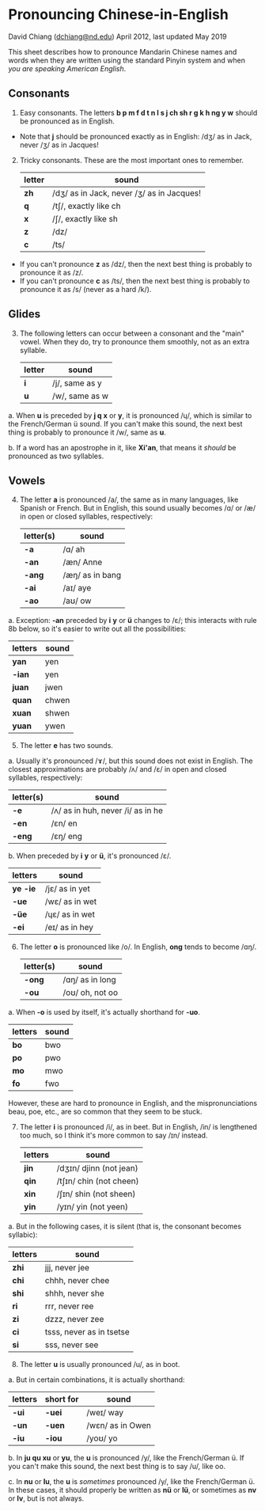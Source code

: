 # Pronouncing Chinese-in-English
David Chiang (dchiang@nd.edu)
April 2012, last updated May 2019

This sheet describes how to pronounce Mandarin Chinese names and words when they are written using the standard Pinyin system and when _you are speaking American English_. 

## Consonants

1. Easy consonants. The letters **b p m f d t n l s j ch sh r g k h ng y w** should be pronounced as in English.

- Note that **j** should be pronounced exactly as in English: /dʒ/ as in Jack, never /ʒ/ as in Jacques!

2. Tricky consonants. These are the most important ones to remember.

   | letter  | sound                                     |
   |---------|-------------------------------------------|
   | **zh**  | /dʒ/ as in Jack, never /ʒ/ as in Jacques! |
   | **q**   | /tʃ/, exactly like ch                     |
   | **x**   | /ʃ/, exactly like sh                      |
   | **z**   | /dz/                                      |
   | **c**   | /ts/                                      |

- If you can't pronounce **z** as /dz/, then the next best thing is probably to pronounce it as /z/.
- If you can't pronounce **c** as /ts/, then the next best thing is probably to pronounce it as /s/ (never as a hard /k/).

## Glides

3. The following letters can occur between a consonant and the "main" vowel. When they do, try to pronounce them smoothly, not as an extra syllable.

   | letter      | sound                     |
   |-------------|---------------------------|
   | **i**       | /j/, same as y            |
   | **u**       | /w/, same as w            |

a. When **u** is preceded by **j q x** or **y**, it is pronounced /ɥ/, which is similar to the French/German ü sound. If you can't make this sound, the next best thing is probably to pronounce it /w/, same as **u**.

b. If a word has an apostrophe in it, like **Xi'an**, that means it _should_ be pronounced as two syllables.

## Vowels

4. The letter **a** is pronounced /a/, the same as in many languages, like Spanish or French. But in English, this sound usually becomes /ɑ/ or /æ/ in open or closed syllables, respectively:

   | letter(s) | sound           |
   |-----------|-----------------|
   | **-a**    | /ɑ/ ah          |
   | **-an**   | /æn/ Anne       |
   | **-ang**  | /æŋ/ as in bang |
   | **-ai**   | /aɪ/ aye        |
   | **-ao**   | /aʊ/ ow         |

a. Exception: **-an** preceded by **i** **y** or **ü** changes to /ɛ/; this interacts with rule 8b below, so it's easier to write out all the possibilities:

   | letters  | sound |
   |----------|-------|
   | **yan**  | yen   |
   | **-ian** | yen   |
   | **juan** | jwen  |
   | **quan** | chwen |
   | **xuan** | shwen |
   | **yuan** | ywen  |

5. The letter **e** has two sounds.

a. Usually it's pronounced /ɤ/, but this sound does not exist in English. The closest approximations are probably /ʌ/ and /ɛ/ in open and closed syllables, respectively:

   | letter(s) | sound                             |
   |-----------|-----------------------------------|
   | **-e**    | /ʌ/ as in huh, never /i/ as in he |
   | **-en**   | /ɛn/ en                           |
   | **-eng**  | /ɛŋ/ eng                          |
   
b. When preceded by **i** **y** or **ü**, it's pronounced /ɛ/.

   | letters    | sound          |
   |------------|----------------|
   | **ye -ie** | /jɛ/ as in yet |
   | **-ue**    | /wɛ/ as in wet |
   | **-üe**    | /ɥɛ/ as in wet |
   | **-ei**    | /eɪ/ as in hey |

6. The letter **o** is pronounced like /o/. In English, **ong** tends to become /ɑŋ/.

   | letter(s) | sound           |
   |-----------|-----------------|
   | **-ong**  | /ɑŋ/ as in long |
   | **-ou**   | /oʊ/ oh, not oo |

a. When **-o** is used by itself, it's actually shorthand for **-uo**.

   | letters | sound |
   |---------|-------|
   | **bo**  | bwo   |
   | **po**  | pwo   |
   | **mo**  | mwo   |
   | **fo**  | fwo   |
   
   However, these are hard to pronounce in English, and the mispronunciations beau, poe, etc., are so common that they seem to be stuck.

7. The letter **i** is pronounced /i/, as in beet. But in English, /in/ is lengthened too much, so I think it's more common to say /ɪn/ instead.

   | letters | sound                   |
   |---------|-------------------------|
   | **jin** | /dʒɪn/ djinn (not jean) |
   | **qin** | /tʃɪn/ chin (not cheen) |
   | **xin** | /ʃɪn/ shin (not sheen)  |
   | **yin** | /yɪn/ yin (not yeen)    |

a. But in the following cases, it is silent (that is, the consonant becomes syllabic):

   | letters | sound                    |
   |---------|--------------------------|
   | **zhi** | jjj, never jee           |
   | **chi** | chhh, never chee         |
   | **shi** | shhh, never she          |
   | **ri**  | rrr, never ree           |
   | **zi**  | dzzz, never zee          |
   | **ci**  | tsss, never as in tsetse |
   | **si**  | sss, never see           |

8. The letter **u** is usually pronounced /u/, as in boot. 

a. But in certain combinations, it is actually shorthand:

   | letters | short for | sound            |
   |---------|-----------|------------------|
   | **-ui** | **-uei**  | /weɪ/ way        |
   | **-un** | **-uen**  | /wɛn/ as in Owen |
   | **-iu** | **-iou**  | /yoʊ/ yo         |

b. In **ju qu xu** or **yu**, the **u** is pronounced /y/, like the French/German ü. If you can't make this sound, the next best thing is to say /u/, like oo.

c. In **nu** or **lu**, the **u** is _sometimes_ pronounced /y/, like the French/German ü. In these cases, it should properly be written as **nü** or **lü**, or sometimes as **nv** or **lv**, but is not always.

